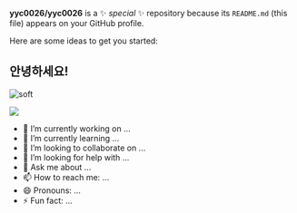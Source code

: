 
**yyc0026/yyc0026** is a ✨ _special_ ✨ repository because its `README.md` (this file) appears on your GitHub profile.

Here are some ideas to get you started:

## 안녕하세요!

![soft](https://capsule-render.vercel.app/api?type=soft&color=auto&text=풀스택개발자%20꿈꾸는%20윤영찬입니다&fontColor=0000FF&fontSize=40&&fontAlignY=55&animation=blinking)

<img src="https://capsule-render.vercel.app/api?type=wave&color=auto&height=300&section=header&text=Stay%20foolish%20stay%20hungry&fontSize=40&fontAlignY=40" />

- 🔭 I’m currently working on ...
- 🌱 I’m currently learning ...
- 👯 I’m looking to collaborate on ...
- 🤔 I’m looking for help with ...
- 💬 Ask me about ...
- 📫 How to reach me: ...
- 😄 Pronouns: ...
- ⚡ Fun fact: ...

